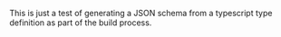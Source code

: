 This is just a test of generating a JSON schema from a typescript type definition as part of the build process.
